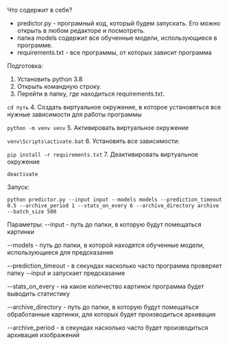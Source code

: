 Что содержит в себе?
- predictor.py - програмный код, который будем запускать. Его можно открыть в любом редакторе и посмотреть.
- папка models содержит все обученные модели, использующиеся в программе.
- requirements.txt - все программы, от которых зависит программа

Подготовка:
1. Установить python 3.8
2. Открыть командную строку.
3. Перейти в папку, где находиться requirements.txt.

`cd путь`
4. Создать виртуальное окружение, в которое установяться все нужные зависимости для работы программы

`python -m venv venv`
5. Активировать виртуальное окружение

`venv\Scripts\activate.bat`
6. Установить все зависимости:

`pip install -r requirements.txt`
7. Деактивировать виртуальное окружение

`deactivate`

Запуск:

`python predictor.py --input input --models models --prediction_timeout 0.5 --archive_period 1 --stats_on_every 6 --archive_directory archive --batch_size 500`

Параметры:
--input - путь до папки, в которую будут помещаться картинки

--models - путь до папки, в которой находятся обученные модели, использующиеся для предсказания

--prediction_timeout - в секундах насколько часто программа проверяет папку --input и запускает предсказание

--stats_on_every - на какое количество картинок программа будет выводить статистику

--archive_directory - путь до папки, в которую будут помещаться обработанные картинки, для которых будет
производиться архивация

--archive_period - в секундах насколько часто будет производиться архивация изображений
